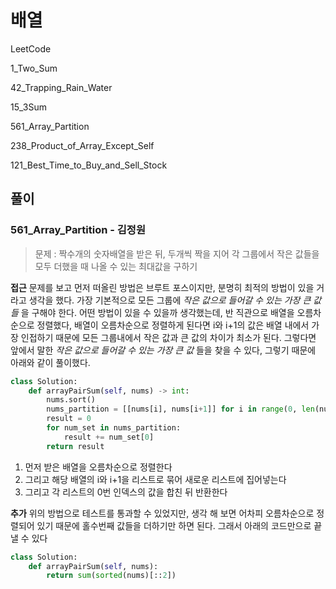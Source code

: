 # 배열

LeetCode

1_Two_Sum

42_Trapping_Rain_Water

15_3Sum

561_Array_Partition

238_Product_of_Array_Except_Self

121_Best_Time_to_Buy_and_Sell_Stock

## 풀이

### 561_Array_Partition - 김정원

> 문제 : 짝수개의 숫자배열을 받은 뒤, 두개씩 짝을 지어 각 그룹에서 작은 값들을 모두 더했을 때 나올 수 있는 최대값을 구하기

**접근**
문제를 보고 먼저 떠올린 방법은 브루트 포스이지만, 분명히 최적의 방법이 있을 거라고 생각을 했다.
가장 기본적으로 모든 그룹에 _작은 값으로 들어갈 수 있는 가장 큰 값들_ 을 구해야 한다.
어떤 방법이 있을 수 있을까 생각했는데, 반 직관으로 배열을 오름차순으로 정렬했다, 배열이 오름차순으로 정렬하게 된다면 i와 i+1의 값은 배열 내에서 가장 인접하기 때문에 모든 그룹내에서 작은 값과 큰 값의 차이가 최소가 된다. 그렇다면 앞에서 말한 _작은 값으로 들어갈 수 있는 가장 큰 값_ 들을 찾을 수 있다, 그렇기 때문에 아래와 같이 풀이했다.

```python
class Solution:
    def arrayPairSum(self, nums) -> int:
        nums.sort()
        nums_partition = [[nums[i], nums[i+1]] for i in range(0, len(nums), 2)]
        result = 0
        for num_set in nums_partition:
            result += num_set[0]
        return result
```

1. 먼저 받은 배열을 오름차순으로 정렬한다
2. 그리고 해당 배열의 i와 i+1을 리스트로 묶어 새로운 리스트에 집어넣는다
3. 그리고 각 리스트의 0번 인덱스의 값을 합친 뒤 반환한다

**추가**
위의 방법으로 테스트를 통과할 수 있었지만, 생각 해 보면 어차피 오름차순으로 정렬되어 있기 때문에 홀수번째 값들을 더하기만 하면 된다. 그래서 아래의 코드만으로 끝낼 수 있다

```python
class Solution:
    def arrayPairSum(self, nums):
        return sum(sorted(nums)[::2])
```
